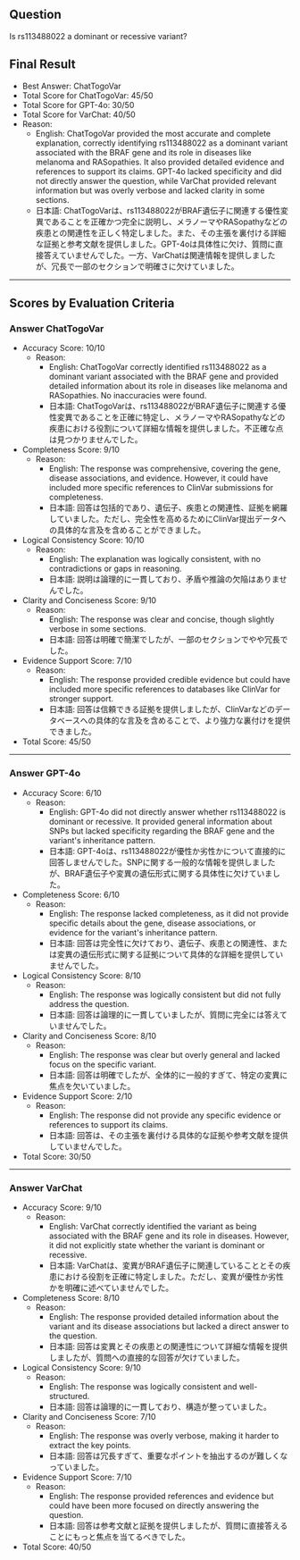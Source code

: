 ## Question

Is rs113488022 a dominant or recessive variant?

## Final Result

- Best Answer: ChatTogoVar
- Total Score for ChatTogoVar: 45/50
- Total Score for GPT-4o: 30/50
- Total Score for VarChat: 40/50
- Reason:
  - English: ChatTogoVar provided the most accurate and complete explanation, correctly identifying rs113488022 as a dominant variant associated with the BRAF gene and its role in diseases like melanoma and RASopathies. It also provided detailed evidence and references to support its claims. GPT-4o lacked specificity and did not directly answer the question, while VarChat provided relevant information but was overly verbose and lacked clarity in some sections.
  - 日本語: ChatTogoVarは、rs113488022がBRAF遺伝子に関連する優性変異であることを正確かつ完全に説明し、メラノーマやRASopathyなどの疾患との関連性を正しく特定しました。また、その主張を裏付ける詳細な証拠と参考文献を提供しました。GPT-4oは具体性に欠け、質問に直接答えていませんでした。一方、VarChatは関連情報を提供しましたが、冗長で一部のセクションで明確さに欠けていました。

---

## Scores by Evaluation Criteria

### Answer ChatTogoVar
- Accuracy Score: 10/10
  - Reason: 
    - English: ChatTogoVar correctly identified rs113488022 as a dominant variant associated with the BRAF gene and provided detailed information about its role in diseases like melanoma and RASopathies. No inaccuracies were found.
    - 日本語: ChatTogoVarは、rs113488022がBRAF遺伝子に関連する優性変異であることを正確に特定し、メラノーマやRASopathyなどの疾患における役割について詳細な情報を提供しました。不正確な点は見つかりませんでした。
- Completeness Score: 9/10
  - Reason: 
    - English: The response was comprehensive, covering the gene, disease associations, and evidence. However, it could have included more specific references to ClinVar submissions for completeness.
    - 日本語: 回答は包括的であり、遺伝子、疾患との関連性、証拠を網羅していました。ただし、完全性を高めるためにClinVar提出データへの具体的な言及を含めることができました。
- Logical Consistency Score: 10/10
  - Reason: 
    - English: The explanation was logically consistent, with no contradictions or gaps in reasoning.
    - 日本語: 説明は論理的に一貫しており、矛盾や推論の欠陥はありませんでした。
- Clarity and Conciseness Score: 9/10
  - Reason: 
    - English: The response was clear and concise, though slightly verbose in some sections.
    - 日本語: 回答は明確で簡潔でしたが、一部のセクションでやや冗長でした。
- Evidence Support Score: 7/10
  - Reason: 
    - English: The response provided credible evidence but could have included more specific references to databases like ClinVar for stronger support.
    - 日本語: 回答は信頼できる証拠を提供しましたが、ClinVarなどのデータベースへの具体的な言及を含めることで、より強力な裏付けを提供できました。
- Total Score: 45/50

---

### Answer GPT-4o
- Accuracy Score: 6/10
  - Reason: 
    - English: GPT-4o did not directly answer whether rs113488022 is dominant or recessive. It provided general information about SNPs but lacked specificity regarding the BRAF gene and the variant's inheritance pattern.
    - 日本語: GPT-4oは、rs113488022が優性か劣性かについて直接的に回答しませんでした。SNPに関する一般的な情報を提供しましたが、BRAF遺伝子や変異の遺伝形式に関する具体性に欠けていました。
- Completeness Score: 6/10
  - Reason: 
    - English: The response lacked completeness, as it did not provide specific details about the gene, disease associations, or evidence for the variant's inheritance pattern.
    - 日本語: 回答は完全性に欠けており、遺伝子、疾患との関連性、または変異の遺伝形式に関する証拠について具体的な詳細を提供していませんでした。
- Logical Consistency Score: 8/10
  - Reason: 
    - English: The response was logically consistent but did not fully address the question.
    - 日本語: 回答は論理的に一貫していましたが、質問に完全には答えていませんでした。
- Clarity and Conciseness Score: 8/10
  - Reason: 
    - English: The response was clear but overly general and lacked focus on the specific variant.
    - 日本語: 回答は明確でしたが、全体的に一般的すぎて、特定の変異に焦点を欠いていました。
- Evidence Support Score: 2/10
  - Reason: 
    - English: The response did not provide any specific evidence or references to support its claims.
    - 日本語: 回答は、その主張を裏付ける具体的な証拠や参考文献を提供していませんでした。
- Total Score: 30/50

---

### Answer VarChat
- Accuracy Score: 9/10
  - Reason: 
    - English: VarChat correctly identified the variant as being associated with the BRAF gene and its role in diseases. However, it did not explicitly state whether the variant is dominant or recessive.
    - 日本語: VarChatは、変異がBRAF遺伝子に関連していることとその疾患における役割を正確に特定しました。ただし、変異が優性か劣性かを明確に述べていませんでした。
- Completeness Score: 8/10
  - Reason: 
    - English: The response provided detailed information about the variant and its disease associations but lacked a direct answer to the question.
    - 日本語: 回答は変異とその疾患との関連性について詳細な情報を提供しましたが、質問への直接的な回答が欠けていました。
- Logical Consistency Score: 9/10
  - Reason: 
    - English: The response was logically consistent and well-structured.
    - 日本語: 回答は論理的に一貫しており、構造が整っていました。
- Clarity and Conciseness Score: 7/10
  - Reason: 
    - English: The response was overly verbose, making it harder to extract the key points.
    - 日本語: 回答は冗長すぎて、重要なポイントを抽出するのが難しくなっていました。
- Evidence Support Score: 7/10
  - Reason: 
    - English: The response provided references and evidence but could have been more focused on directly answering the question.
    - 日本語: 回答は参考文献と証拠を提供しましたが、質問に直接答えることにもっと焦点を当てるべきでした。
- Total Score: 40/50